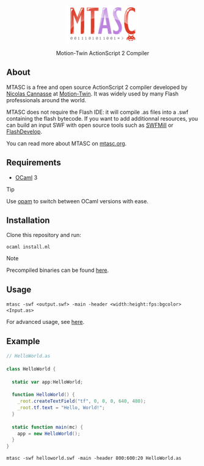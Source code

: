 <div align="center">
  <img alt="Logo" src="logo.gif" height="100"/>
  <p>Motion-Twin ActionScript 2 Compiler</p>
</div>

## About

MTASC is a free and open source ActionScript 2 compiler developed by [Nicolas Cannasse](https://github.com/ncannasse) at [Motion-Twin](https://web.archive.org/web/20081107145934if_/http://www.motion-twin.com/). It was widely used by many Flash professionals around the world.

MTASC does not require the Flash IDE: it will compile .as files into a .swf containing the flash bytecode. If you want to add additionnal resources, you can build an input SWF with open source tools such as [SWFMill](https://web.archive.org/web/20080830225116if_/http://swfmill.org/) or [FlashDevelop](https://github.com/fdorg/flashdevelop).

You can read more about MTASC on [mtasc.org](https://web.archive.org/web/20080831102402/http://mtasc.org/).

## Requirements

- [OCaml](https://github.com/ocaml/ocaml) 3

> [!TIP]
> Use [opam](https://github.com/ocaml/opam) to switch between OCaml versions with ease.

## Installation

Clone this repository and run:
```
ocaml install.ml
```
> [!NOTE]
> Precompiled binaries can be found [here](https://github.com/dofera/mtasc/releases).

## Usage

```
mtasc -swf <output.swf> -main -header <width:height:fps:bgcolor> <Input.as>
```

For advanced usage, see [here](https://web.archive.org/web/20080831102402if_/http://mtasc.org/#usage).

## Example

```actionscript
// HelloWorld.as

class HelloWorld {

  static var app:HelloWorld;

  function HelloWorld() {
    _root.createTextField("tf", 0, 0, 0, 640, 480);
    _root.tf.text = "Hello, World!";
  }

  static function main(mc) {
    app = new HelloWorld();
  }
}
```

```
mtasc -swf helloworld.swf -main -header 800:600:20 HelloWorld.as
```
